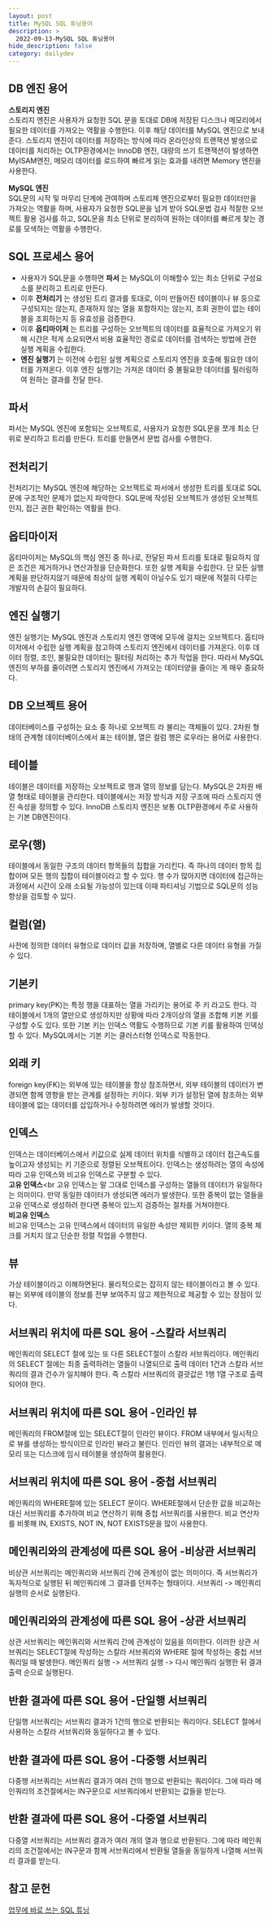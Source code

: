 ```yaml
---
layout: post
title: MySQL SQL 튜닝용어
description: >
  2022-09-13-MySQL SQL 튜닝용어
hide_description: false
category: dailydev
---
```


## DB 엔진 용어
__스토리지 엔진__<br>
스토리지 엔진은 사용자가 요청한 SQL 문을 토대로 DB에 저장된 디스크나 메모리에서 필요한 데이터를 가져오는 역활을 수행한다.
이후 해당 데이터를 MySQL 엔진으로 보내준다. 스토리지 엔진이 데이터를 저장하는 방식에 따라 온라인상의 트랜잭션 발생으로 데이터를 처리하는 OLTP환경에서는 InnoDB 엔진, 대량의 쓰기 트랜잭션이 발생하면 MyISAM엔진, 메모리 데이터를 로드하여 빠르게 읽는 효과를 내려면 Memory 엔진을 사용한다.<br>

__MySQL 엔진__<br>
SQL문의 시작 및 마무리 단계에 관여하며 스토리제 엔진으로부터 필요한 데이터만을 가져오는 역활을 하며, 사용자가 요청한 SQL문을 넘겨 받아 SQL문법 검사 적잘한 오브젝트 활용 검사를 하고, SQL문을 최소 단위로 분리하여 원하는 데이터를 빠르게 찾는 경로를 모색하는 역활을 수행한다.

## SQL 프로세스 용어
- 사용자가 SQL문을 수행하면 __파서__ 는 MySQL이 이해할수 있는 최소 단위로 구성요소를 분리하고 트리로 만든다. 
- 이후 __전처리기__ 는 생성된 트리 결과를 토대로, 이미 만들어진 테이블이나 뷰 등으로 구성되지는 않는지, 존재하지 않는 열을 포함하지는 않는지, 조회 권한이 없는 테이블을 조회하는지 등 유효성을 검증한다. 
- 이후 __옵티마이저__ 는 트리를 구성하는 오브젝트의 데이터를 효율적으로 가져오기 위해 시간은 적게 소요되면서 비용 효율적인 경로로 데이터를 검색하는 방법에 관한 실행 계획을 수립한다. 
- __엔진 실행기__ 는 이전에 수립된 실행 계획으로 스토리지 엔진을 호출해 필요한 데이터를 가져온다. 이후 엔진 실행기는 가져온 데이터 중 불필요한 데이터를 필러링하여 원하는 결과를 전달 한다.

## 파서
파서는 MySQL 엔진에 포함되는 오브젝트로, 사용자가 요청한 SQL문을 쪼개 최소 단위로 분리하고 트리를 만든다. 트리를 만들면서 문법 검사를 수행한다.

## 전처리기 
전처리기는 MySQL 엔진에 해당하는 오브젝트로 파서에서 생성한 트리를 토대로 SQL문에 구조적인 문제가 없는지 파악한다. SQL문에 작성된 오브젝트가 생성된 오브젝트인지, 접근 권한 확인하는 역활을 한다.

## 옵티마이저 
옵티마이저는 MySQL의 핵심 엔진 중 하나로, 전달된 파서 트리를 토대로 필요하지 않은 조건은 제거하거나 연산과정을 단순화한다. 또한 실행 계획을 수립한다. 단 모든 실행 계획을 판단하지않기 때문에 최상의 실행 계획이 아닐수도 있기 때문에 적절히 다루는 개발자의 손길이 필요하다.

## 엔진 실행기
엔진 실행기는 MySQL 엔진과 스토리지 엔진 영역에 모두에 걸치는 오브젝트다. 옵티마이저에서 수립한 실행 계획을 참고하여 스토리지 엔진에서 데이터를 가져온다. 이후 데이터 정렬, 조인, 불필요한 데이터는 필터링 처리하는 추가 작업을 한다. 따라서 MySQL 엔진의 부하를 줄이려면 스토리지 엔진에서 가져오는 데이터양을 줄이는 게 매우 중요하다.

## DB 오브젝트 용어
데이터베이스를 구성하는 요소 중 하나로 오브젝트 라 불리는 객체들이 있다. 2차원 형태의 관계형 데이터베이스에서 표는 테이블, 열은 컬럼 행은 로우라는 용어로 사용한다.

## 테이블
테이블은 데이터를 저장하는 오브젝트로 행과 열의 정보를 담는다.
MySQL은 2차원 배열 형태로 테이블을 관리한다. 테이블에서는 저장 방식과 저장 구조에 따라 스토리지 엔진 속성을 정의할 수 있다. InnoDB 스토리지 엔진은 보통 OLTP환경에서 주로 사용하는 기본 DB엔진이다.

## 로우(행)
테이블에서 동일한 구조의 데이터 항목들의 집합을 가리킨다. 즉 하나의 데이터 항목 집합이며 모든 행의 집합이 테이블이라고 할 수 있다. 행 수가 많아지면 데이터에 접근하는 과정에서 시간이 오래 소요될 가능성이 있는데 이때 파티셔닝 기법으로 SQL문의 성능 향상을 검토할 수 있다.

## 컬럼(열)
사전에 정의한 데이터 유형으로 데이터 값을 저장하며, 열별로 다른 데이터 유형을 가질 수 있다.

## 기본키 
primary key(PK)는 특정 행을 대표하는 열을 가리키는 용어로 주 키 라고도 한다. 각 테이블에서 1개의 열만으로 생성하지만 상황에 따라 2개이상의 열을 조합해 키본 키를 구성할 수도 있다. 또한 기본 키는 인덱스 역활도 수행하므로 기본 키를 활용하여 인덱싱할 수 있다. MySQL에서는 기본 키는 클러스터형 인덱스로 작동한다. 

## 외래 키
foreign key(FK)는 외부에 있는 테이블을 항상 참조하면서, 외부 테이블의 데이터가 변경되면 함께 영향을 받는 관계를 설정하는 키이다. 외부 키가 설정된 열에 참조하는 외부테이블에 없는 데이터를 삽입하거나 수정하려면 에러가 발생할 것이다.

## 인덱스
인덱스는 데이터베이스에서 키값으로 실제 데이터 위치를 식별하고 데이터 접근속도를 높이고자 생성되는 키 기준으로 정렬된 오브젝트이다.
인덱스는 생성하려는 열의 속성에 따라 고유 인덱스와 비고유 인덱스로 구분할 수 있다. <br>
__고유 인덱스__<br
고유 인덱스는 말 그대로 인덱스를 구성하는 열들의 데이터가 유일하다는 의미이다. 만약 동일한 데이터가 생성되면 에러가 발생한다. 또한 중복이 없는 열들을 고유 인덱스로 생성하려 한다면 중복이 있느지 검증하는 절차를 거쳐야한다.<br>
__비고유 인덱스__<br>
비고유 인덱스는 고유 인덱스에서 데이터의 유일한 속성만 제외한 키이다.
열의 중복 체크를 거치지 않고 단순한 정렬 작업을 수행한다.

## 뷰
가상 테이블이라고 이해하면된다. 물리적으로는 잡히지 않는 테이블이라고 볼 수 있다. 뷰는 외부에 테이블의 정보를 전부 보여주지 않고 제한적으로 제공할 수 있는 장점이 있다.

## 서브쿼리 위치에 따른 SQL 용어 -스칼라 서브쿼리
메인쿼리의 SELECT 절에 있는 또 다른 SELECT절이 스칼라 서브쿼리이다.
메인쿼리의 SELECT 절에는 최종 출력하려는 열들이 나열되므로 출력 데이터 1건과 스칼라 서브쿼리의 결과 건수가 일치해야 한다. 즉 스칼라 서브쿼리의 결괏값은 1행 1열 구조로 출력되어야 한다. 

## 서브쿼리 위치에 따른 SQL 용어 -인라인 뷰
메인쿼리의 FROM절에 있는 SELECT절이 인라인 뷰이다. FROM 내부에서 일시적으로 뷰를 생성하는 방식이므로 인라인 뷰라고 불린다. 인라인 뷰의 결과는 내부적으로 메모리 또는 디스크에 임시 테이블을 생성하여 활용한다.

## 서브쿼리 위치에 따른 SQL 용어 -중첩 서브쿼리
메인쿼리의 WHERE절에 있는 SELECT 문이다. WHERE절에서 단순한 값을 비교하는 대신 서브쿼리를 추가하여 비교 연산하기 위해 중첩 서브쿼리를 사용한다. 비교 연산자를 비롯해 IN, EXISTS, NOT IN, NOT EXISTS문을 많이 사용한다.

## 메인쿼리와의 관계성에 따른 SQL 용어 -비상관 서브쿼리
비상관 서브쿼리는 메인쿼리와 서브쿼리 간에 관계성이 없는 의미이다.
즉 서브쿼리가 독자적으로 실행된 뒤 메인쿼리에 그 결과를 던져주는 형태이다. 서브쿼리 -> 메인쿼리 실행의 순서로 실행된다.

## 메인쿼리와의 관계성에 따른 SQL 용어 -상관 서브쿼리
상관 서브쿼리는 메인쿼리와 서브쿼리 간에 관계성이 있음을 의미한다.
이러한 상관 서브쿼리는 SELECT절에 작성하는 스칼라 서브쿼리와 WHERE 절에 작성하는 중첩 서브쿼리일 때 발생한다. 메인쿼리 실행 -> 서브쿼리 실행 -> 다시 메인쿼리 실행한 뒤 결과 출력 순으로 실행된다.

## 반환 결과에 따른 SQL 용어 -단일행 서브쿼리
단일행 서브쿼리는 서브쿼리 결과가 1건의 행으로 반환되는 쿼리이다.
SELECT 절에서 사용하는 스칼라 서브쿼리와 동일하다고 볼 수 있다.

## 반환 결과에 따른 SQL 용어 -다중행 서브쿼리
다중행 서브쿼리는 서브쿼리 결과가 여러 건의 행으로 반환되는 쿼리이다.
그에 따라 메인쿼리의 조건절에서는 IN구문으로 서브쿼리에서 반환되는 값들을 받는다.

## 반환 결과에 따른 SQL 용어 -다중열 서브쿼리
다중열 서브쿼리는 서브쿼리 결과가 여러 개의 열과 행으로 반환된다.
그에 따라 메인쿼리의 조건절에서는 IN구문과 함께 서브쿼리에서 반환될 열들을 동일하게 나열해 서브쿼리 결과를 받는다.

## 참고 문헌

[업무에 바로 쓰는 SQL 튜닝](http://www.yes24.com/Product/Goods/102382080)